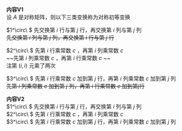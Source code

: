 **内容V1**  
设 $A$ 是对称矩阵，则以下三类变换称为对称初等变换  
  
 $1^\circ\ $ 先交换第 $i$ 行与第 $j$ 行，再交换第 $i$ 列与第 $j$ 列  
~~先交换第 $i$ 列与第 $j$ 列，再交换第 $i$ 行与第 $j$ 行~~  
  
 $2^\circ\ $ 先第 $i$ 行乘常数 $c$ ，再第 $i$ 列乘常数 $c$  
~~先第 $i$ 列乘常数 $c$ ，再第 $i$ 行乘常数 $c$ ~~  
注第 $(i,i)$ 元乘了两次  
  
 $3^\circ\ $ 先第 $i$ 行乘常数 $c$ 加到第 $j$ 行，再第 $i$ 列乘常数 $c$ 加到第 $j$ 列  
~~先第 $i$ 列乘常数 $c$ 加到第 $j$ 列，再第 $i$ 行乘常数 $c$ 加到第j行~~  
  
**内容V2**  
 $1^\circ\ $ 先交换第 $i$ 行与第 $j$ 行，再交换第 $i$ 列与第 $j$ 列  
 $2^\circ\ $ 先第 $i$ 行乘常数 $c$ ，再第 $i$ 列乘常数 $c$  
 $3^\circ\ $ 先第 $i$ 行乘常数 $c$ 加到第 $j$ 行，再第 $i$ 列乘常数 $c$ 加到第 $j$ 列  
